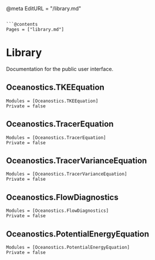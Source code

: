 @meta
EditURL = "<unknown>/library.md"
```

```@contents
Pages = ["library.md"]
```

# Library

Documentation for the public user interface.

## Oceanostics.TKEEquation

```@autodocs
Modules = [Oceanostics.TKEEquation]
Private = false
```

## Oceanostics.TracerEquation

```@autodocs
Modules = [Oceanostics.TracerEquation]
Private = false
```

## Oceanostics.TracerVarianceEquation

```@autodocs
Modules = [Oceanostics.TracerVarianceEquation]
Private = false
```

## Oceanostics.FlowDiagnostics

```@autodocs
Modules = [Oceanostics.FlowDiagnostics]
Private = false
```

## Oceanostics.PotentialEnergyEquation

```@autodocs
Modules = [Oceanostics.PotentialEnergyEquation]
Private = false
```
